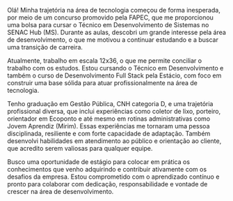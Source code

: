 Olá! Minha trajetória na área de tecnologia começou de forma inesperada, por meio de um concurso promovido pela FAPEC, que me proporcionou uma bolsa para cursar o Técnico em Desenvolvimento de Sistemas no SENAC Hub (MS). Durante as aulas, descobri um grande interesse pela área de desenvolvimento, o que me motivou a continuar estudando e a buscar uma transição de carreira.

Atualmente, trabalho em escala 12x36, o que me permite conciliar o trabalho com os estudos. Estou cursando o Técnico em Desenvolvimento e também o curso de Desenvolvimento Full Stack pela Estácio, com foco em construir uma base sólida para atuar profissionalmente na área de tecnologia.

Tenho graduação em Gestão Pública, CNH categoria D, e uma trajetória profissional diversa, que inclui experiências como coletor de lixo, porteiro, orientador em Ecoponto e até mesmo em rotinas administrativas como Jovem Aprendiz (Mirim). Essas experiências me tornaram uma pessoa disciplinada, resiliente e com forte capacidade de adaptação. Também desenvolvi habilidades em atendimento ao público e orientação ao cliente, que acredito serem valiosas para qualquer equipe.

Busco uma oportunidade de estágio para colocar em prática os conhecimentos que venho adquirindo e contribuir ativamente com os desafios da empresa. Estou comprometido com o aprendizado contínuo e pronto para colaborar com dedicação, responsabilidade e vontade de crescer na área de desenvolvimento.